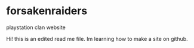 # forsakenraiders
playstation clan website

Hi! this is an edited read me file. Im learning how to make a site on github.
